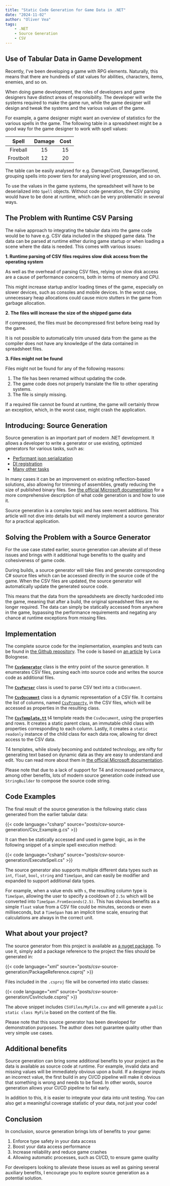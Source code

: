 ```yaml
---
title: "Static Code Generation for Game Data in .NET"
date: "2024-11-02"
author: "Oliver Vea"
tags:
    - .NET
    - Source Generation
    - CSV
---
```


## Use of Tabular Data in Game Development

Recently, I've been developing a game with RPG elements. Naturally, this means that there are hundreds of stat values for abilities, characters, items, enemies, and so on.

When doing game development, the roles of developers and game designers have distinct areas of responsibility. The developer will write the systems required to make the game run, while the game designer will design and tweak the systems and the various values of the game. 

For example, a game designer might want an overview of statistics for the various spells in the game. The following table in a spreadsheet might be a good way for the game designer to work with spell values:

| Spell        | Damage | Cost |
|:------------:|:------:|:----:|
| Fireball     | 15     | 15   |
| Frostbolt    | 12     | 20   |

The table can be easily analysed for e.g. Damage/Cost, Damage/Second, grouping spells into power tiers for analysing level progression, and so on.

To use the values in the game systems, the spreadsheet will have to be deserialized into `Spell` objects.
Without code generation, the CSV parsing would have to be done at runtime, which can be very problematic in several ways.

## The Problem with Runtime CSV Parsing

The naïve approach to integrating the tabular data into the game code would be to have e.g. CSV data included in the shipped game data. The data can be parsed at runtime either during game startup or when loading a scene where the data is needed. This comes with various issues:

**1. Runtime parsing of CSV files requires slow disk access from the operating system**

As well as the overhead of parsing CSV files, relying on slow disk access are a cause of performance concerns, both in terms of memory and CPU.

This might increase startup and/or loading times of the game, especially on slower devices, such as consoles and mobile devices. In the worst case, unnecessary heap allocations could cause micro stutters in the game from garbage allocation.

**2. The files will increase the size of the shipped game data**

If compressed, the files must be decompressed first before being read by the game.

It is not possible to automatically trim unused data from the game as the compiler does not have any knowledge of the data contained in spreadsheet files.

**3. Files might not be found**

Files might not be found for any of the following reasons:

   1. The file has been renamed without updating the code.
   2. The game code does not properly translate the file to other operating systems.
   3. The file is simply missing.

If a required file cannot be found at runtime, the game will certainly throw an exception, which, in the worst case, might crash the application.

## Introducing: Source Generation

Source generation is an important part of modern .NET development. It allows a developer to write a generator or use existing, optimized generators for various tasks, such as:

- [Performant json serialization](https://learn.microsoft.com/en-us/dotnet/standard/serialization/system-text-json/source-generation?pivots=dotnet-8-0)
- [DI registration](https://github.com/pakrym/jab)
- [Many other tasks](https://github.com/topics/source-generators)

In many cases it can be an improvement on existing reflection-based solutions, also allowing for trimming of assemblies, greatly reducing the size of published binary files. See [the official Microsoft documentation](https://learn.microsoft.com/en-us/dotnet/csharp/roslyn-sdk/#source-generators) for a more comprehensive description of what code generation is and how to use it.

Source generation is a complex topic and has seen recent additions. This article will not dive into details but will merely implement a source generator for a practical application.

## Solving the Problem with a Source Generator

For the use case stated earlier, source generation can alleviate all of these issues and brings with it additional huge benefits to the quality and cohesiveness of game code.

During builds, a source generator will take      files and generate corresponding C# source files which can be accessed directly in the source code of the game. When the CSV files are updated, the source generator will automatically update the generated source code.

This means that the data from the spreadsheets are directly hardcoded into the game, meaning that after a build, the original spreadsheet files are no longer required. The data can simply be statically accessed from anywhere in the game, bypassing the performance requirements and negating any chance at runtime exceptions from missing files.

<!-- Unit tests -->

## Implementation

The complete source code for the implementation, examples and tests can be found in [the Github repository](https://github.com/OliverVea/CSVSourceGeneration).
The code is based on [an article](https://devblogs.microsoft.com/dotnet/new-c-source-generator-samples/) by Luca Bolognese.

The [**`CsvGenerator`**](https://github.com/OliverVea/CSVSourceGeneration/blob/master/src/CSVGenerator.cs) class is the entry point of the source generation. It enumerates CSV files, parsing each into source code and writes the source code as additional files.

The [**`CsvParser`**](https://github.com/OliverVea/CSVSourceGeneration/blob/master/src/CSVParser.cs) class is used to parse CSV text into a `CSVDocument`.

The [**`CsvDocument`**](https://github.com/OliverVea/CSVSourceGeneration/blob/master/src/CSVDocument.cs) class is a dynamic representation of a CSV file. It contains the list of columns, named [`CsvProperty`](https://github.com/OliverVea/CSVSourceGeneration/blob/master/src/CSVProperty.cs), in the CSV files, which will be accessed as properties in the resulting class.

The [**`CsvTemplate.tt`**](https://github.com/OliverVea/CSVSourceGeneration/blob/master/src/CSVTemplate.tt) t4 template reads the `CsvDocument`, using the properties and rows. It creates a static parent class, an immutable child class with properties corresponding to each column. Lastly, it creates a `static readonly` instance of the child class for each data row, allowing for direct access to the CSV data.

T4 templates, while slowly becoming and outdated technology, are nifty for generating text based on dynamic data as they are easy to understand and edit. You can read more about them in [the official Microsoft documentation](https://learn.microsoft.com/en-us/visualstudio/modeling/code-generation-and-t4-text-templates?view=vs-2022#run-time-t4-text-templates).

Please note that due to a lack of support for T4 and increased performance, among other benefits, lots of modern source generation code instead use `StringBuilder` to compose the source code string.

## Code Examples

The final result of the source generation is the following static class generated from the earlier tabular data:

{{< code language="csharp" source="posts/csv-source-generation/Csv_Example.g.cs" >}}

It can then be statically accessed and used in game logic, as in the following snippet of a simple spell execution method:

{{< code language="csharp" source="posts/csv-source-generation/ExecuteSpell.cs" >}}

The source generator also supports multiple different data types such as `int`, `float`, `bool`, `string` and `TimeSpan`, and can easily be modifier and expanded to support additional data types.

For example, when a value ends with `s`, the resulting column type is `TimeSpan`, allowing the user to specify a cooldown of `2.5s` which will be converted into `TimeSpan.FromSeconds(2.5)`. This has obvious benefits as a simple `float` value from a CSV file could be minutes, seconds or even milliseconds, but a `TimeSpan` has an implicit time scale, ensuring that calculations are always in the correct unit.

## What about your project?

The source generator from this project is available as [a nuget package](https://www.nuget.org/packages/CSVSourceGeneration). To use it, simply add a package reference to the project the files should be generated in:

{{< code language="xml" source="posts/csv-source-generation/PackageReference.csproj" >}}

Files included in the `.csproj` file will be converted into static classes:

{{< code language="xml" source="posts/csv-source-generation/CsvInclude.csproj" >}}

The above snippet includes `CSVFiles/MyFile.csv` and will generate a `public static class MyFile` based on the content of the file.

Please note that this source generator has been developed for demonstration purposes. The author does not guarantee quality other than very simple use cases.

## Additional benefits

Source generation can bring some additional benefits to your project as the data is available as source code at runtime. For example, invalid data and missing values will be immediately obvious upon a build. If a designer inputs an incorrect value, the first build in any CI/CD pipeline will make it obvious that something is wrong and needs to be fixed. In other words, source generation allows your CI/CD pipeline to fail early.

In addition to this, it is easier to integrate your data into unit testing. You can also get a meaningful coverage statistic of your data, not just your code!

## Conclusion

In conclusion, source generation brings lots of benefits to your game:

1. Enforce type safety in your data access
2. Boost your data access performance
3. Increase reliability and reduce game crashes
4. Allowing automatic processes, such as CI/CD, to ensure game quality

For developers looking to alleviate these issues as well as gaining several auxiliary benefits, I encourage you to explore source generation as a potential solution.                       
